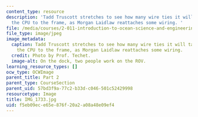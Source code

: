 ```yaml
---
content_type: resource
description: 'Tadd Truscott stretches to see how many wire ties it will take to connect
  the CPU to the frame, as Morgan Laidlaw reattaches some wiring. '
file: /media/courses/2-011-introduction-to-ocean-science-and-engineering-spring-2006/f5eb09ece65e876f20a2a08a48e09ef4_IMG_1733.jpg
file_type: image/jpeg
image_metadata:
  caption: Tadd Truscott stretches to see how many wire ties it will take to connect
    the CPU to the frame, as Morgan Laidlaw reattaches some wiring.
  credit: Photo by Prof. Techet.
  image-alt: On the dock, two people work on the ROV.
learning_resource_types: []
ocw_type: OCWImage
parent_title: Part 2
parent_type: CourseSection
parent_uid: 57bd3f9a-77c2-b33d-c046-501c52429998
resourcetype: Image
title: IMG_1733.jpg
uid: f5eb09ec-e65e-876f-20a2-a08a48e09ef4
---
```


